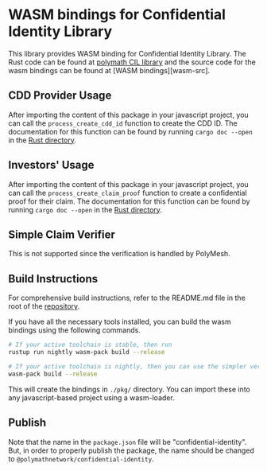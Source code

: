 # WASM bindings for Confidential Identity Library


This library provides WASM binding for Confidential Identity Library.
The Rust code can be found at
[polymath CIL library][confidential-identity-rust-lib] and the source
code for the wasm bindings can be found at [WASM bindings][wasm-src].


## CDD Provider Usage

After importing the content of this package in your javascript project, you
can call the `process_create_cdd_id` function to create the CDD ID. The
documentation for this function can be found by running `cargo doc --open`
in the [Rust directory][confidential-identity-rust-lib].


## Investors' Usage

After importing the content of this package in your javascript project, you
can call the `process_create_claim_proof` function to create a
confidential proof for their claim. The documentation for this function
can be found by running `cargo doc --open`
in the [Rust directory][confidential-identity-rust-lib].


## Simple Claim Verifier

This is not supported since the verification is handled by PolyMesh.


## Build Instructions

For comprehensive build instructions, refer to the README.md file in the
root of the [repository][cryptography-rust-lib].

If you have all the necessary tools installed, you can build the wasm
bindings using the following commands.

```bash
# If your active toolchain is stable, then run
rustup run nightly wasm-pack build --release

# If your active toolchain is nightly, then you can use the simpler version and run
wasm-pack build --release
```

This will create the bindings in `./pkg/` directory. You can import
these into any javascript-based project using a wasm-loader.

## Publish

Note that the name in the `package.json` file will be "confidential-identity".
But, in order to properly publish the package, the name should be changed to
`@polymathnetwork/confidential-identity`.


[cryptography-rust-lib]: https://github.com/PolymathNetwork/cryptography/tree/develop/README.md
[confidential-identity-rust-lib]: https://github.com/PolymathNetwork/cryptography/tree/develop/confidential-identity
[confidential-identity-wasm-src]: https://github.com/PolymathNetwork/cryptography/blob/develop/confidential-identity/wasm/src/lib.rs 





















